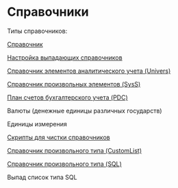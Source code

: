 # Справочники

Типы справочников:

[Справочник](https://bsoft.gitbook.io/wiki/razrabotka/konfigurator/spravochniki/spravochnik)

[Настройка выпадающих справочников](https://bsoft.gitbook.io/wiki/razrabotka/konfigurator/spravochniki/nastroika-vypadayushikh-spravochnikov)

[Справочник элементов аналитического учета \(Univers\)](https://bsoft.gitbook.io/wiki/razrabotka/konfigurator/spravochniki/univers)

[Справочник произвольных элементов \(SysS\)](https://bsoft.gitbook.io/wiki/razrabotka/konfigurator/spravochniki/syss)

[План счетов бухгалтерского учета \(PDC\)](https://bsoft.gitbook.io/wiki/razrabotka/konfigurator/spravochniki/pdc)

Валюты \(денежные единицы различных государств\)

Единицы измерения

[Скрипты для чистки справочников](https://bsoft.gitbook.io/wiki/razrabotka/konfigurator/spravochniki/chistka-spravochnikov)

[Справочник произвольного типа \(CustomList\)](https://bsoft.gitbook.io/wiki/razrabotka/konfigurator/spravochniki/customlist)

[Справочник произвольного типа \(SQL\)](https://bsoft.gitbook.io/wiki/razrabotka/konfigurator/spravochniki/spravochnik-proizvolnogo-tipa-sql)

Выпад список типа SQL

